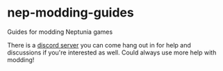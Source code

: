# nep-modding-guides
Guides for modding Neptunia games

There is a [discord server](https://discord.gg/rrDEh8vqvu) you can come hang out in for help and discussions if you're interested as well. Could always use more help with modding!
